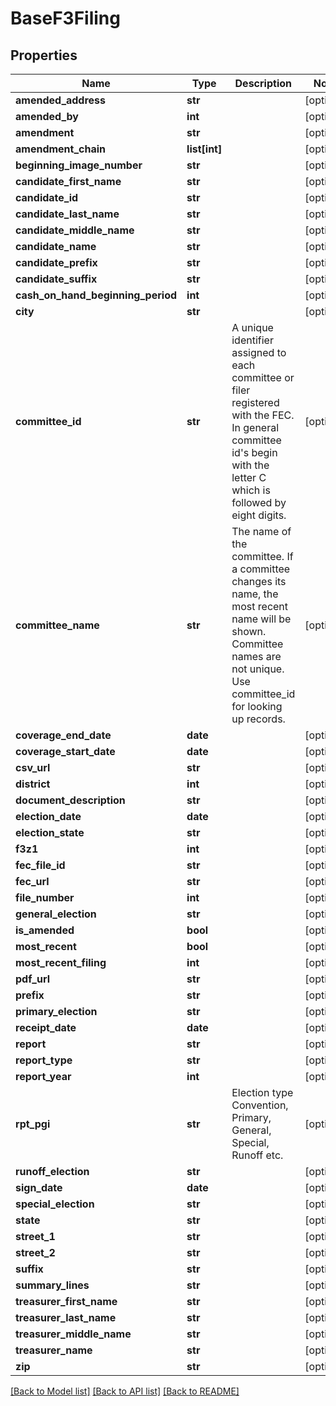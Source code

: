 # BaseF3Filing

## Properties
Name | Type | Description | Notes
------------ | ------------- | ------------- | -------------
**amended_address** | **str** |  | [optional] 
**amended_by** | **int** |  | [optional] 
**amendment** | **str** |  | [optional] 
**amendment_chain** | **list[int]** |  | [optional] 
**beginning_image_number** | **str** |  | [optional] 
**candidate_first_name** | **str** |  | [optional] 
**candidate_id** | **str** |  | [optional] 
**candidate_last_name** | **str** |  | [optional] 
**candidate_middle_name** | **str** |  | [optional] 
**candidate_name** | **str** |  | [optional] 
**candidate_prefix** | **str** |  | [optional] 
**candidate_suffix** | **str** |  | [optional] 
**cash_on_hand_beginning_period** | **int** |  | [optional] 
**city** | **str** |  | [optional] 
**committee_id** | **str** |  A unique identifier assigned to each committee or filer registered with the FEC. In general committee id&#39;s begin with the letter C which is followed by eight digits.  | [optional] 
**committee_name** | **str** | The name of the committee. If a committee changes its name,     the most recent name will be shown. Committee names are not unique. Use committee_id     for looking up records. | [optional] 
**coverage_end_date** | **date** |  | [optional] 
**coverage_start_date** | **date** |  | [optional] 
**csv_url** | **str** |  | [optional] 
**district** | **int** |  | [optional] 
**document_description** | **str** |  | [optional] 
**election_date** | **date** |  | [optional] 
**election_state** | **str** |  | [optional] 
**f3z1** | **int** |  | [optional] 
**fec_file_id** | **str** |  | [optional] 
**fec_url** | **str** |  | [optional] 
**file_number** | **int** |  | [optional] 
**general_election** | **str** |  | [optional] 
**is_amended** | **bool** |  | [optional] 
**most_recent** | **bool** |  | [optional] 
**most_recent_filing** | **int** |  | [optional] 
**pdf_url** | **str** |  | [optional] 
**prefix** | **str** |  | [optional] 
**primary_election** | **str** |  | [optional] 
**receipt_date** | **date** |  | [optional] 
**report** | **str** |  | [optional] 
**report_type** | **str** |  | [optional] 
**report_year** | **int** |  | [optional] 
**rpt_pgi** | **str** | Election type  Convention, Primary, General, Special, Runoff etc.  | [optional] 
**runoff_election** | **str** |  | [optional] 
**sign_date** | **date** |  | [optional] 
**special_election** | **str** |  | [optional] 
**state** | **str** |  | [optional] 
**street_1** | **str** |  | [optional] 
**street_2** | **str** |  | [optional] 
**suffix** | **str** |  | [optional] 
**summary_lines** | **str** |  | [optional] 
**treasurer_first_name** | **str** |  | [optional] 
**treasurer_last_name** | **str** |  | [optional] 
**treasurer_middle_name** | **str** |  | [optional] 
**treasurer_name** | **str** |  | [optional] 
**zip** | **str** |  | [optional] 

[[Back to Model list]](../README.md#documentation-for-models) [[Back to API list]](../README.md#documentation-for-api-endpoints) [[Back to README]](../README.md)


